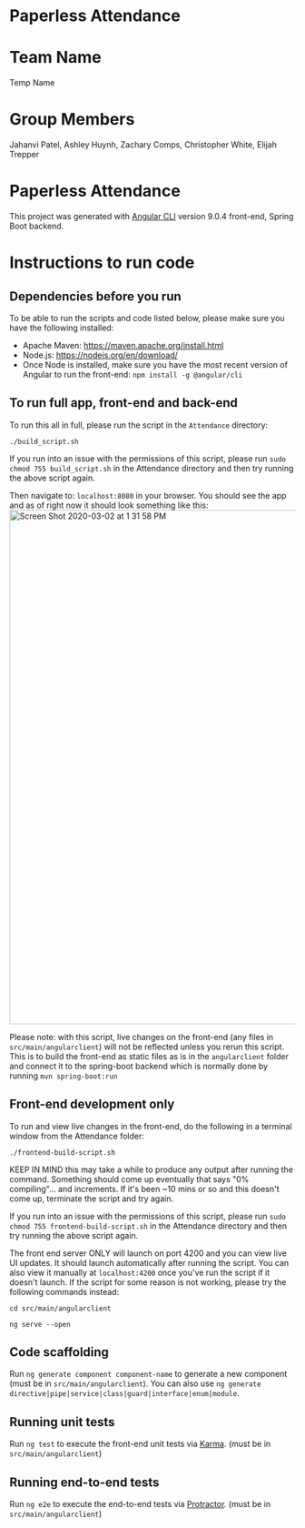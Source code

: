 # Paperless Attendance

# Team Name
Temp Name

# Group Members
Jahanvi Patel, Ashley Huynh, Zachary Comps, Christopher White, Elijah Trepper

# Paperless Attendance

This project was generated with [Angular CLI](https://github.com/angular/angular-cli) version 9.0.4 front-end, Spring Boot backend.

# Instructions to run code
## Dependencies before you run
To be able to run the scripts and code listed below, please make sure you have the following installed:
* Apache Maven: https://maven.apache.org/install.html
* Node.js: https://nodejs.org/en/download/
* Once Node is installed, make sure you have the most recent version of Angular to run the front-end:
  `npm install -g @angular/cli`

## To run full app, front-end and back-end

To run this all in full, please run the script in the `Attendance` directory: 

`./build_script.sh`

If you run into an issue with the permissions of this script, please run `sudo chmod 755 build_script.sh` in the Attendance directory and then try running the above script again.

Then navigate to: `localhost:8080` in your browser. You should see the app and as of right now it should look something like this:
<img width="904" alt="Screen Shot 2020-03-02 at 1 31 58 PM" src="https://user-images.githubusercontent.com/60479090/75705991-75cf8d00-5c8a-11ea-846e-7bb6d83abbd8.png">

Please note: with this script, live changes on the front-end (any files in `src/main/angularclient`) will not be reflected unless you rerun this script. This is to build the front-end as static files as is in the `angularclient` folder and connect it to the spring-boot backend which is normally done by running `mvn spring-boot:run`

## Front-end development only

To run and view live changes in the front-end, do the following in a terminal window from the Attendance folder:

`./frontend-build-script.sh`

KEEP IN MIND this may take a while to produce any output after running the command. Something should come up eventually that says "0% compiling"... and increments. If it's been ~10 mins or so and this doesn't come up, terminate the script and try again.

If you run into an issue with the permissions of this script, please run `sudo chmod 755 frontend-build-script.sh` in the Attendance directory and then try running the above script again.

The front end server ONLY will launch on port 4200 and you can view live UI updates. It should launch automatically after running the script. You can also view it manually at `localhost:4200` once you've run the script if it doesn't launch. If the script for some reason is not working, please try the following commands instead:

`cd src/main/angularclient`

`ng serve --open`

## Code scaffolding

Run `ng generate component component-name` to generate a new component (must be in `src/main/angularclient`). You can also use `ng generate directive|pipe|service|class|guard|interface|enum|module`.

## Running unit tests

Run `ng test` to execute the front-end unit tests via [Karma](https://karma-runner.github.io). (must be in `src/main/angularclient`)

## Running end-to-end tests

Run `ng e2e` to execute the end-to-end tests via [Protractor](http://www.protractortest.org/). (must be in `src/main/angularclient`)
